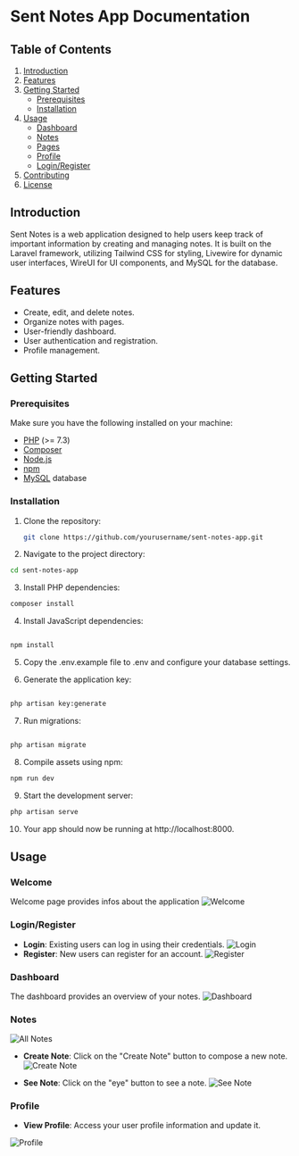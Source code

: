 # Sent Notes App Documentation

## Table of Contents

1. [Introduction](#introduction)
2. [Features](#features)
3. [Getting Started](#getting-started)
    - [Prerequisites](#prerequisites)
    - [Installation](#installation)
4. [Usage](#usage)
    - [Dashboard](#dashboard)
    - [Notes](#notes)
    - [Pages](#pages)
    - [Profile](#profile)
    - [Login/Register](#loginregister)
5. [Contributing](#contributing)
6. [License](#license)

## Introduction

Sent Notes is a web application designed to help users keep track of important information by creating and managing notes. It is built on the Laravel framework, utilizing Tailwind CSS for styling, Livewire for dynamic user interfaces, WireUI for UI components, and MySQL for the database.

## Features

-   Create, edit, and delete notes.
-   Organize notes with pages.
-   User-friendly dashboard.
-   User authentication and registration.
-   Profile management.

## Getting Started

### Prerequisites

Make sure you have the following installed on your machine:

-   [PHP](https://www.php.net/) (>= 7.3)
-   [Composer](https://getcomposer.org/)
-   [Node.js](https://nodejs.org/)
-   [npm](https://www.npmjs.com/)
-   [MySQL](https://www.mysql.com/) database

### Installation

1. Clone the repository:

    ```bash
    git clone https://github.com/yourusername/sent-notes-app.git

    ```

2. Navigate to the project directory:

```bash
cd sent-notes-app
```

3. Install PHP dependencies:

```bash
composer install
```

4. Install JavaScript dependencies:

```bash

npm install

```
5. Copy the .env.example file to .env and configure your database settings.

6. Generate the application key:

```bash

php artisan key:generate
```

7. Run migrations:

```bash

php artisan migrate
```

8. Compile assets using npm:

```bash
npm run dev
```

9. Start the development server:

```bash
php artisan serve
```

10. Your app should now be running at http://localhost:8000.

## Usage

### Welcome
Welcome page provides infos about the application
![Welcome](public/imgs/welcome.png)

### Login/Register

- **Login**: Existing users can log in using their credentials.
![Login](public/imgs/signin.png)
- **Register**: New users can register for an account.
![Register](public/imgs/register.png)

### Dashboard

The dashboard provides an overview of your notes.
![Dashboard](public/imgs/dashboard.png)

### Notes
![All Notes](public/imgs/notes.png)

- **Create Note**: Click on the "Create Note" button to compose a new note.
![Create Note](public/imgs/create_note.png)

- **See Note**: Click on the "eye" button to see a note.
![See Note](public/imgs/see_note.png)



### Profile

- **View Profile**: Access your user profile information and update it.

![Profile](public/imgs/profile.png)



